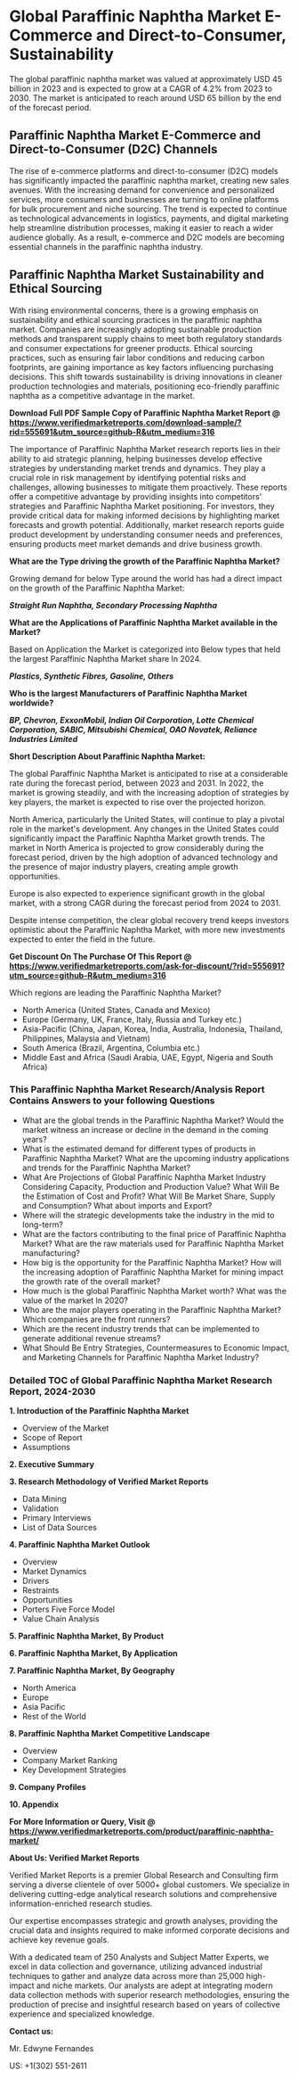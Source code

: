 <h1>Global Paraffinic Naphtha Market E-Commerce and Direct-to-Consumer, Sustainability</h1><p class=""><p>The global paraffinic naphtha market was valued at approximately USD 45 billion in 2023 and is expected to grow at a CAGR of 4.2% from 2023 to 2030. The market is anticipated to reach around USD 65 billion by the end of the forecast period.</p><h2>Paraffinic Naphtha Market E-Commerce and Direct-to-Consumer (D2C) Channels</h2><p>The rise of e-commerce platforms and direct-to-consumer (D2C) models has significantly impacted the paraffinic naphtha market, creating new sales avenues. With the increasing demand for convenience and personalized services, more consumers and businesses are turning to online platforms for bulk procurement and niche sourcing. The trend is expected to continue as technological advancements in logistics, payments, and digital marketing help streamline distribution processes, making it easier to reach a wider audience globally. As a result, e-commerce and D2C models are becoming essential channels in the paraffinic naphtha industry.</p><h2>Paraffinic Naphtha Market Sustainability and Ethical Sourcing</h2><p>With rising environmental concerns, there is a growing emphasis on sustainability and ethical sourcing practices in the paraffinic naphtha market. Companies are increasingly adopting sustainable production methods and transparent supply chains to meet both regulatory standards and consumer expectations for greener products. Ethical sourcing practices, such as ensuring fair labor conditions and reducing carbon footprints, are gaining importance as key factors influencing purchasing decisions. This shift towards sustainability is driving innovations in cleaner production technologies and materials, positioning eco-friendly paraffinic naphtha as a competitive advantage in the market.</p></p><p class=""><strong>Download Full PDF Sample Copy of Paraffinic Naphtha Market Report @ <a href="https://www.verifiedmarketreports.com/download-sample/?rid=555691&utm_source=github-R&utm_medium=316" target="_blank">https://www.verifiedmarketreports.com/download-sample/?rid=555691&utm_source=github-R&utm_medium=316</a></strong></p><p>The importance of&nbsp;Paraffinic Naphtha Market research reports lies in their ability to aid strategic planning, helping businesses develop effective strategies by understanding market trends and dynamics. They play a crucial role in risk management by identifying potential risks and challenges, allowing businesses to mitigate them proactively. These reports offer a competitive advantage by providing insights into competitors' strategies and Paraffinic Naphtha Market positioning. For investors, they provide critical data for making informed decisions by highlighting market forecasts and growth potential. Additionally, market research reports guide product development by understanding consumer needs and preferences, ensuring products meet market demands and drive business growth.</p><p><strong>What are the&nbsp;Type driving the growth of the Paraffinic Naphtha Market?</strong></p><p id="" class="">Growing demand for below Type around the world has had a direct impact on the growth of the Paraffinic Naphtha Market:</p><p class=""><em><strong>Straight Run Naphtha, Secondary Processing Naphtha</strong></em></p><p class=""><strong>What are the&nbsp;Applications&nbsp;of Paraffinic Naphtha Market available in the Market?</strong></p><p id="" class="">Based on Application the Market is categorized into Below types that held the largest Paraffinic Naphtha Market share In 2024.</p><p class=""><em><strong>Plastics, Synthetic Fibres, Gasoline, Others</strong></em></p><p class=""><strong>Who is the largest Manufacturers of Paraffinic Naphtha Market worldwide?</strong></p><p><em><strong>BP, Chevron, ExxonMobil, Indian Oil Corporation, Lotte Chemical Corporation, SABIC, Mitsubishi Chemical, OAO Novatek, Reliance Industries Limited</strong></em></p><p id="" class=""><strong>Short Description About Paraffinic Naphtha Market:</strong></p><p>The global Paraffinic Naphtha Market is anticipated to rise at a considerable rate during the forecast period, between 2023 and 2031. In 2022, the market is growing steadily, and with the increasing adoption of strategies by key players, the market is expected to rise over the projected horizon.</p><p>North America, particularly the United States, will continue to play a pivotal role in the market's development. Any changes in the United States could significantly impact the Paraffinic Naphtha Market growth trends. The market in North America is projected to grow considerably during the forecast period, driven by the high adoption of advanced technology and the presence of major industry players, creating ample growth opportunities.</p><p>Europe is also expected to experience significant growth in the global market, with a strong CAGR during the forecast period from 2024 to 2031.</p><p>Despite intense competition, the clear global recovery trend keeps investors optimistic about the Paraffinic Naphtha Market, with more new investments expected to enter the field in the future.</p><p id="" class=""><strong>Get Discount On The Purchase Of This Report @ <a href="https://www.verifiedmarketreports.com/ask-for-discount/?rid=555691?utm_source=github-R&utm_medium=316" target="_blank">https://www.verifiedmarketreports.com/ask-for-discount/?rid=555691?utm_source=github-R&utm_medium=316</a></strong></p><p class="">Which regions are leading the Paraffinic Naphtha Market?</p><ul><li>North America (United States, Canada and Mexico)</li><li>Europe (Germany, UK, France, Italy, Russia and Turkey etc.)</li><li>Asia-Pacific (China, Japan, Korea, India, Australia, Indonesia, Thailand, Philippines, Malaysia and Vietnam)</li><li>South America (Brazil, Argentina, Columbia etc.)</li><li>Middle East and Africa (Saudi Arabia, UAE, Egypt, Nigeria and South Africa)</li></ul><h3 id="" class="">This Paraffinic Naphtha Market Research/Analysis Report Contains Answers to your following Questions</h3><ul><li>What are the global trends in the Paraffinic Naphtha Market? Would the market witness an increase or decline in the demand in the coming years?</li><li>What is the estimated demand for different types of products in Paraffinic Naphtha Market? What are the upcoming industry applications and trends for the Paraffinic Naphtha Market?</li><li>What Are Projections of Global Paraffinic Naphtha Market Industry Considering Capacity, Production and Production Value? What Will Be the Estimation of Cost and Profit? What Will Be Market Share, Supply and Consumption? What about imports and Export?</li><li>Where will the strategic developments take the industry in the mid to long-term?</li><li>What are the factors contributing to the final price of Paraffinic Naphtha Market? What are the raw materials used for Paraffinic Naphtha Market manufacturing?</li><li>How big is the opportunity for the Paraffinic Naphtha Market? How will the increasing adoption of Paraffinic Naphtha Market for mining impact the growth rate of the overall market?</li><li>How much is the global Paraffinic Naphtha Market worth? What was the value of the market In 2020?</li><li>Who are the major players operating in the Paraffinic Naphtha Market? Which companies are the front runners?</li><li>Which are the recent industry trends that can be implemented to generate additional revenue streams?</li><li>What Should Be Entry Strategies, Countermeasures to Economic Impact, and Marketing Channels for Paraffinic Naphtha Market Industry?</li></ul><h3 id="" class="">Detailed TOC of Global Paraffinic Naphtha Market Research Report, 2024-2030</h3><p id="" class=""><strong>1. Introduction of the Paraffinic Naphtha Market</strong></p><ul><li>Overview of the Market</li><li>Scope of Report</li><li>Assumptions</li></ul><p id="" class=""><strong>2. Executive Summary</strong></p><p id="" class=""><strong>3. Research Methodology of Verified Market Reports</strong></p><ul><li>Data Mining</li><li>Validation</li><li>Primary Interviews</li><li>List of Data Sources</li></ul><p id="" class=""><strong>4. Paraffinic Naphtha Market Outlook</strong></p><ul><li>Overview</li><li>Market Dynamics</li><li>Drivers</li><li>Restraints</li><li>Opportunities</li><li>Porters Five Force Model</li><li>Value Chain Analysis</li></ul><p id="" class=""><strong>5. Paraffinic Naphtha Market, By Product</strong></p><p id="" class=""><strong>6. Paraffinic Naphtha Market, By Application</strong></p><p id="" class=""><strong>7. Paraffinic Naphtha Market, By Geography</strong></p><ul><li>North America</li><li>Europe</li><li>Asia Pacific</li><li>Rest of the World</li></ul><p id="" class=""><strong>8. Paraffinic Naphtha Market Competitive Landscape</strong></p><ul><li>Overview</li><li>Company Market Ranking</li><li>Key Development Strategies</li></ul><p id="" class=""><strong>9. Company Profiles</strong></p><p id="" class=""><strong>10. Appendix</strong></p><p id="" class=""><strong>For More Information or Query, Visit @ <a href="https://www.verifiedmarketreports.com/product/paraffinic-naphtha-market/" target="_blank">https://www.verifiedmarketreports.com/product/paraffinic-naphtha-market/</a></strong></p><p id="" class=""><strong>About Us: Verified Market Reports</strong></p><p id="" class="">Verified Market Reports is a premier Global Research and Consulting firm serving a diverse clientele of over 5000+ global customers. We specialize in delivering cutting-edge analytical research solutions and comprehensive information-enriched research studies.</p><p id="" class="">Our expertise encompasses strategic and growth analyses, providing the crucial data and insights required to make informed corporate decisions and achieve key revenue goals.</p><p id="" class="">With a dedicated team of 250 Analysts and Subject Matter Experts, we excel in data collection and governance, utilizing advanced industrial techniques to gather and analyze data across more than 25,000 high-impact and niche markets. Our analysts are adept at integrating modern data collection methods with superior research methodologies, ensuring the production of precise and insightful research based on years of collective experience and specialized knowledge.</p><p id="" class=""><strong>Contact us:</strong></p><p id="" class="">Mr. Edwyne Fernandes</p><p id="" class="">US: +1(302) 551-2611</p>